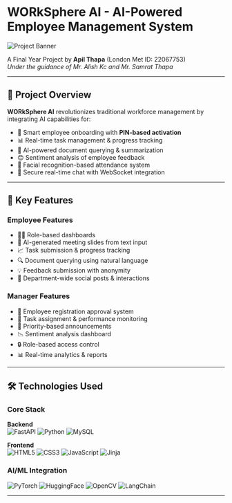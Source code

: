 # WORkSphere AI - AI-Powered Employee Management System

![Project Banner](https://images.g2crowd.com/uploads/product/image/social_landscape/social_landscape_6ae243d4fb68aa4da733de8ffd10d46c/worksphere.png)

A Final Year Project by **Apil Thapa** (London Met ID: 22067753)  
*Under the guidance of Mr. Alish Kc and Mr. Samrat Thapa*

---

## 🚀 Project Overview
**WORkSphere AI** revolutionizes traditional workforce management by integrating AI capabilities for:
- 🤖 Smart employee onboarding with **PIN-based activation**
- 📊 Real-time task management & progress tracking
- 📝 AI-powered document querying & summarization
- 😊 Sentiment analysis of employee feedback
- 📸 Facial recognition-based attendance system
- 💬 Secure real-time chat with WebSocket integration

---

## 🌟 Key Features

### Employee Features
- 🧑💼 Role-based dashboards
- 📅 AI-generated meeting slides from text input
- 📈 Task submission & progress tracking
- 🔍 Document querying using natural language
- 💡 Feedback submission with anonymity
- 👥 Department-wide social posts & interactions

### Manager Features
- 👑 Employee registration approval system
- 🎯 Task assignment & performance monitoring
- 📢 Priority-based announcements
- 📉 Sentiment analysis dashboard
- 🔒 Role-based access control
- 📊 Real-time analytics & reports

---

## 🛠️ Technologies Used

### Core Stack
**Backend**  
![FastAPI](https://img.shields.io/badge/FastAPI-009688?logo=fastapi&logoColor=white)
![Python](https://img.shields.io/badge/Python-3776AB?logo=python&logoColor=white)
![MySQL](https://img.shields.io/badge/MySQL-4479A1?logo=mysql&logoColor=white)

**Frontend**  
![HTML5](https://img.shields.io/badge/HTML5-E34F26?logo=html5&logoColor=white)
![CSS3](https://img.shields.io/badge/CSS3-1572B6?logo=css3&logoColor=white)
![JavaScript](https://img.shields.io/badge/JavaScript-F7DF1E?logo=javascript&logoColor=black)
![Jinja](https://img.shields.io/badge/Jinja-B41717?logo=jinja&logoColor=white)

### AI/ML Integration
![PyTorch](https://img.shields.io/badge/PyTorch-EE4C2C?logo=pytorch&logoColor=white)
![HuggingFace](https://img.shields.io/badge/HuggingFace-FFD21E?logo=huggingface&logoColor=black)
![OpenCV](https://img.shields.io/badge/OpenCV-5C3EE8?logo=opencv&logoColor=white)
![LangChain](https://img.shields.io/badge/LangChain-00A67E?logo=langchain&logoColor=white)

---
